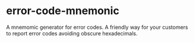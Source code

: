 # error-code-mnemonic
A mnemomic generator for error codes. A friendly way for your customers to report error codes avoiding obscure hexadecimals.
